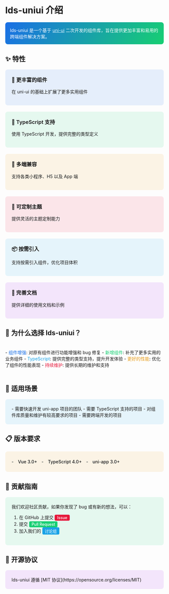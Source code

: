 # lds-uniui 介绍

<div class="gradient-header">
lds-uniui 是一个基于 <a href="https://uniapp.dcloud.net.cn/component/uniui/uni-ui.html" style="color: #E1F5FE;">uni-ui</a> 二次开发的组件库，旨在提供更加丰富和易用的跨端组件解决方案。
</div>

## ✨ 特性

<div class="features">
  <div class="feature feature-primary">
    <h3>🚀 更丰富的组件</h3>
    <p>在 uni-ui 的基础上扩展了更多实用组件</p>
  </div>
  <div class="feature feature-success">
    <h3>💪 TypeScript 支持</h3>
    <p>使用 TypeScript 开发，提供完整的类型定义</p>
  </div>
  <div class="feature feature-warning">
    <h3>📱 多端兼容</h3>
    <p>支持各类小程序、H5 以及 App 端</p>
  </div>
  <div class="feature feature-danger">
    <h3>🎨 可定制主题</h3>
    <p>提供灵活的主题定制能力</p>
  </div>
  <div class="feature feature-info">
    <h3>📦 按需引入</h3>
    <p>支持按需引入组件，优化项目体积</p>
  </div>
  <div class="feature feature-purple">
    <h3>📝 完善文档</h3>
    <p>提供详细的使用文档和示例</p>
  </div>
</div>

## 🎯 为什么选择 lds-uniui？

<div class="advantages">
- <span class="text-primary">组件增强</span>: 对原有组件进行功能增强和 bug 修复
- <span class="text-success">新增组件</span>: 补充了更多实用的业务组件
- <span class="text-info">TypeScript</span>: 提供完整的类型支持，提升开发体验
- <span class="text-warning">更好的性能</span>: 优化了组件的性能表现
- <span class="text-danger">持续维护</span>: 提供长期的维护和支持
</div>

## 🎯 适用场景

<div class="content-box highlight-info">
- 需要快速开发 uni-app 项目的团队
- 需要 TypeScript 支持的项目
- 对组件库质量和维护有较高要求的项目
- 需要跨端开发的项目
</div>

## 📋 版本要求

<div class="content-box highlight-warning">
- <span class="version">Vue 3.0+</span>
- <span class="version">TypeScript 4.0+</span>
- <span class="version">uni-app 3.0+</span>
</div>

## 🤝 贡献指南

<div class="content-box highlight-success">
我们欢迎社区贡献，如果你发现了 bug 或有新的想法，可以：

1. 在 GitHub 上提交 <span class="badge danger">Issue</span>
2. 提交 <span class="badge success">Pull Request</span>
3. 加入我们的 <span class="badge info">讨论组</span>
</div>

## 📄 开源协议

<div class="content-box highlight-purple">
lds-uniui 遵循 [MIT 协议](https://opensource.org/licenses/MIT)
</div>

<style>
:root {
  --primary-hue: 215;
  --success-hue: 150;
  --warning-hue: 38;
  --danger-hue: 350;
  --info-hue: 200;
  --purple-hue: 280;
}

.gradient-header {
  background: linear-gradient(120deg, 
    hsl(var(--primary-hue), 80%, 50%),
    hsl(var(--success-hue), 80%, 45%)
  );
  padding: 15px;
  border-radius: 8px;
  color: white;
  margin: 20px 0;
}

.features {
  display: grid;
  grid-template-columns: repeat(auto-fit, minmax(250px, 1fr));
  gap: 20px;
  margin: 20px 0;
}

.feature {
  padding: 20px;
  border-radius: 8px;
  transition: transform 0.3s;
  position: relative;
  overflow: hidden;
}

.feature::before {
  content: '';
  position: absolute;
  top: 0;
  left: 0;
  right: 0;
  bottom: 0;
  opacity: 0.1;
  z-index: -1;
  transition: opacity 0.3s;
}

.feature:hover {
  transform: translateY(-5px);
}

.feature:hover::before {
  opacity: 0.15;
}

.feature h3 {
  margin-top: 0;
  font-weight: 600;
}

.feature-primary::before { background: hsl(var(--primary-hue), 80%, 50%); }
.feature-success::before { background: hsl(var(--success-hue), 80%, 45%); }
.feature-warning::before { background: hsl(var(--warning-hue), 80%, 50%); }
.feature-danger::before { background: hsl(var(--danger-hue), 80%, 50%); }
.feature-info::before { background: hsl(var(--info-hue), 80%, 50%); }
.feature-purple::before { background: hsl(var(--purple-hue), 80%, 50%); }

.content-box {
  padding: 20px;
  border-radius: 8px;
  margin: 20px 0;
  position: relative;
  overflow: hidden;
}

.content-box::before {
  content: '';
  position: absolute;
  top: 0;
  left: 0;
  right: 0;
  bottom: 0;
  opacity: 0.1;
  z-index: -1;
}

.highlight-primary::before { background: hsl(var(--primary-hue), 80%, 50%); }
.highlight-success::before { background: hsl(var(--success-hue), 80%, 45%); }
.highlight-warning::before { background: hsl(var(--warning-hue), 80%, 50%); }
.highlight-info::before { background: hsl(var(--info-hue), 80%, 50%); }
.highlight-purple::before { background: hsl(var(--purple-hue), 80%, 50%); }

.badge {
  display: inline-block;
  padding: 2px 8px;
  border-radius: 4px;
  font-size: 0.9em;
  font-weight: 500;
  color: white;
}

.badge.primary { background: hsl(var(--primary-hue), 80%, 50%); }
.badge.success { background: hsl(var(--success-hue), 80%, 45%); }
.badge.warning { background: hsl(var(--warning-hue), 80%, 50%); }
.badge.danger { background: hsl(var(--danger-hue), 80%, 50%); }
.badge.info { background: hsl(var(--info-hue), 80%, 50%); }

.version {
  display: inline-block;
  padding: 4px 10px;
  border-radius: 20px;
  color: var(--vp-c-brand);
  font-weight: 500;
}

/* 暗黑模式适配 */
.dark .feature::before,
.dark .content-box::before {
  opacity: 0.2;
}

.dark .feature:hover::before {
  opacity: 0.25;
}

.dark .badge {
  opacity: 0.9;
}

.advantages {
  padding: 20px 0;
}

.text-primary { color: hsl(var(--primary-hue), 80%, 50%); }
.text-success { color: hsl(var(--success-hue), 80%, 45%); }
.text-warning { color: hsl(var(--warning-hue), 80%, 50%); }
.text-danger { color: hsl(var(--danger-hue), 80%, 50%); }
.text-info { color: hsl(var(--info-hue), 80%, 50%); }

/* 暗黑模式下调整颜色亮度 */
.dark .text-primary { color: hsl(var(--primary-hue), 75%, 60%); }
.dark .text-success { color: hsl(var(--success-hue), 75%, 55%); }
.dark .text-warning { color: hsl(var(--warning-hue), 75%, 60%); }
.dark .text-danger { color: hsl(var(--danger-hue), 75%, 60%); }
.dark .text-info { color: hsl(var(--info-hue), 75%, 60%); }
</style>
